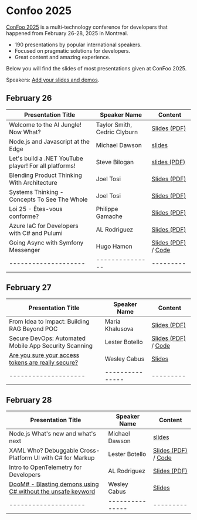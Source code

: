 # Confoo 2025

[ConFoo 2025](https://www.confoo.ca/en/2025) is a multi-technology conference for developers that happened from February 26-28, 2025 in Montreal.

- 190 presentations by popular international speakers.
- Focused on pragmatic solutions for developers.
- Great content and amazing experience.

Below you will find the slides of most presentations given at ConFoo 2025.

Speakers: [Add your slides and demos](CONTRIBUTING.md).

## February 26

| Presentation Title | Speaker Name  | Content                                                                                                                          |
|--------------------|---------------|----------------------------------------------------------------------------------------------------------------------------------|
| Welcome to the AI Jungle! Now What? | Taylor Smith, Cedric Clyburn | [Slides (PDF)](26-02-2025/Welcome_to_the_AI_Jungle-Now_What-Taylor_Smith-Cedric_Clyburn.pdf)                                     |
| Node.js and Javascript at the Edge | Michael Dawson | [slides](https://github.com/confooca/2025/blob/main/2025-02-26/Nodejs_and_JavaScript_at_the_Edge-Michael_Dawson.pdf)             |
| Let's build a .NET YouTube player! For all platforms! | Steve Bilogan | [slides (PDF)](/26-02-2025/Lets_build_a_NET_YouTube_player_For_all_platforms-Steve_Bilogan.pdf)                                  |
| Blending Product Thinking With Architecture | Joel Tosi | [Slides (PDF)](26-02-2025/Blending_Product_Thinking_With_Architecture-Joel_Tosi.pdf)                                             |
| Systems Thinking - Concepts To See The Whole | Joel Tosi | [Slides (PDF)](26-02-2025/Systems_Thinking_Concepts_To_See_The_Whole-Joel_Tosi.pdf)                                              |
| Loi 25 - Êtes-vous conforme? | Philippe Gamache             | [Slides (PDF)](https://github.com/confooca/2025/blob/main/2025-02-26/loi-25-etes-vous-conforme-philippe-gamache.pdf)             |
| Azure IaC for Developers with C# and Pulumi | AL Rodriguez | [Slides (PDF)](26-02-2025/Azure_IaC_for_Developers_with_CSharp_and_Pulumi-AL_Rodriguez.pdf)                                      |
| Going Async with Symfony Messenger  | Hugo Hamon | [Slides (PDF)](2025-02-26/Going_Async_with_Symfony_Messenger-Hugo_Hamon.pdf) / [Code](https://github.com/hhamon/messenger-talk)  |
|--------------------|---------------| ---------                                                                                                                        |


## February 27
| Presentation Title | Speaker Name    | Content                                                                                                                                        |
|--------------------|-----------------|------------------------------------------------------------------------------------------------------------------------------------------------|
| From Idea to Impact: Building RAG Beyond POC | Maria Khalusova | [Slides (PDF)](27-02-2025/From_Idea_to_Impact_Building_RAG_Beyond_POC-Maria_Khalusova.pdf)|                                                     |
| Secure DevOps: Automated Mobile App Security Scanning | Lester Botello  | [Slides (PDF)](27-02-2025/LesterB%20-%20Confoo2025%20-%20Secure%20DevOps.pdf)  / [Code](https://github.com/nventive/FlutterApplicationTemplate) |
| [Are you sure your access tokens are really secure?](https://confoo.ca/en/2025/session/are-you-sure-your-access-tokens-are-really-secure) | Wesley Cabus | [Slides](27-02-2025/Are_you_sure_your_access_tokens_are_really_secure-Wesley_Cabus.pdf) |
|--------------------| --------------- | ---------                                                                                                                                      |


## February 28
| Presentation Title | Speaker Name  | Content |
|--------------------|---------------|---------|
| Node.js What's new and what's next | Michael Dawson | [slides](https://github.com/confooca/2025/blob/main/28-02-2025/Nodejs_whats_new_and_whats_next-Michael_Dawson.pdf)
| XAML Who? Debuggable Cross-Platform UI with C# for Markup | Lester Botello | [Slides (PDF)](28-02-2025/LesterB%20-%20Confoo2025%20-%20XAML%20Who.pdf)  / [Code](https://github.com/lesterbotello/ConFoo2025)
| Intro to OpenTelemetry for Developers | AL Rodriguez | [Slides (PDF)](28-02-2025/Intro_to_OpenTelemetry_for_Developers-AL_Rodriguez.pdf) |
| [DooM# - Blasting demons using C# without the unsafe keyword](https://confoo.ca/en/2025/session/doom-blasting-demons-using-c-without-the-unsafe-keyword) | Wesley Cabus | [Slides](28-02-2025/DooM#_Blasting_demons_using_C#_without_the_unsafe_keyword-Wesley_Cabus.pdf) |
|--------------------|---------------|---------|


